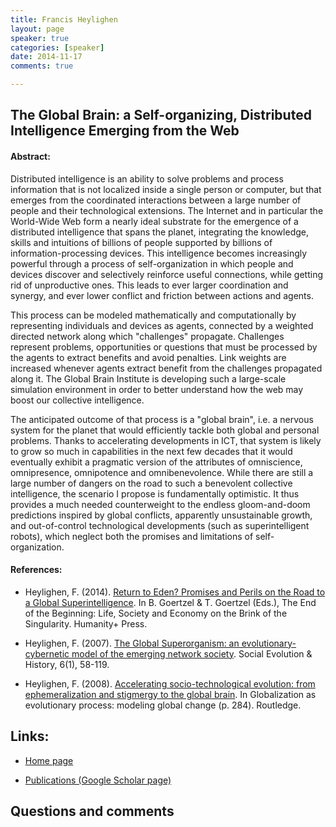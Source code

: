 ```yaml
---
title: Francis Heylighen
layout: page
speaker: true
categories: [speaker]
date: 2014-11-17
comments: true

---
```


## The Global Brain: a Self-organizing, Distributed Intelligence Emerging from the Web

#### Abstract:

Distributed intelligence is an ability to solve problems and process information that is not localized inside a single person or computer, but that emerges from the coordinated interactions between a large number of people and their technological extensions. The Internet and in particular the World-Wide Web form a nearly ideal substrate for the emergence of a distributed intelligence that spans the planet, integrating the knowledge, skills and intuitions of billions of people supported by billions of information-processing devices. This intelligence becomes increasingly powerful through a process of self-organization in which people and devices discover and selectively reinforce useful connections, while getting rid of unproductive ones. This leads to ever larger coordination and synergy, and ever lower conflict and friction between actions and agents.

This process can be modeled mathematically and computationally by representing individuals and devices as agents, connected by a weighted directed network along which "challenges" propagate. Challenges represent problems, opportunities or questions that must be processed by the agents to extract benefits and avoid penalties. Link weights are increased whenever agents extract benefit from the challenges propagated along it. The Global Brain Institute is developing such a large-scale simulation environment in order to better understand how the web may boost our collective intelligence.

The anticipated outcome of that process is a "global brain", i.e. a nervous system for the planet that would efficiently tackle both global and personal problems. Thanks to accelerating developments in ICT, that system is likely to grow so much in capabilities in the next few decades that it would eventually exhibit a pragmatic version of the attributes of omniscience, omnipresence, omnipotence and omnibenevolence. While there are still a large number of dangers on the road to such a benevolent collective intelligence, the scenario I propose is fundamentally optimistic. It thus provides a much needed counterweight to the endless gloom-and-doom predictions inspired by global conflicts, apparently unsustainable growth, and out-of-control technological developments (such as superintelligent robots), which neglect both the promises and limitations of self-organization.

#### References:

* Heylighen, F. (2014). [Return to Eden? Promises and Perils on the Road to a Global Superintelligence](http://pespmc1.vub.ac.be/Papers/BrinkofSingularity.pdf). In B. Goertzel & T. Goertzel (Eds.), The End of the Beginning: Life, Society and Economy on the Brink of the Singularity. Humanity+ Press.

* Heylighen, F. (2007). [The Global Superorganism: an evolutionary-cybernetic model of the emerging network society](http://pcp.vub.ac.be/papers/Superorganism.pdf). Social Evolution & History, 6(1), 58-119.

* Heylighen, F. (2008). [Accelerating socio-technological evolution: from ephemeralization and stigmergy to the global brain](http://pcp.vub.ac.be/papers/AcceleratingEvolution.pdf). In Globalization as evolutionary process: modeling global change (p. 284). Routledge. 

## Links:

* [Home page](http://pespmc1.vub.ac.be/heyl.html)

* [Publications (Google Scholar page)](http://scholar.google.be/citations?hl=en&user=jt7BHBUAAAAJ&view_op=list_works&sortby=pubdate&cstart=60&pagesize=20)

## Questions and comments 
